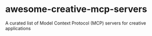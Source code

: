 # awesome-creative-mcp-servers
A curated list of Model Context Protocol (MCP) servers for creative applications
